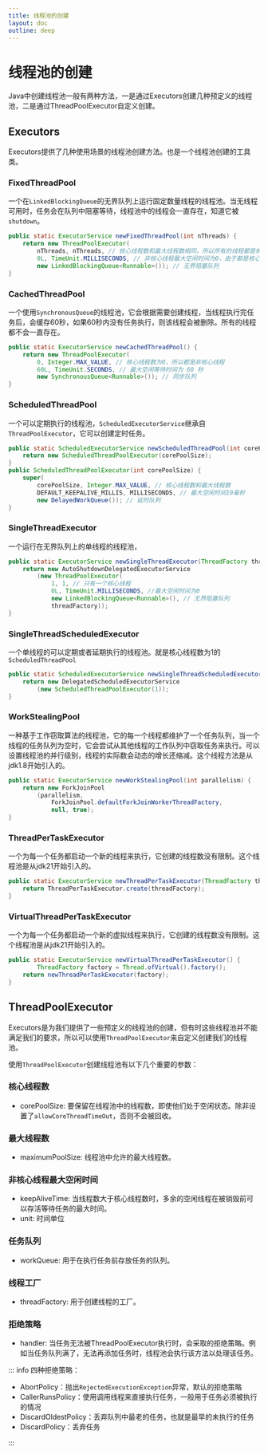 ```yaml
---
title: 线程池的创建
layout: doc
outline: deep
---
```


# 线程池的创建

Java中创建线程池一般有两种方法，一是通过Executors创建几种预定义的线程池，二是通过ThreadPoolExecutor自定义创建。

## Executors

Executors提供了几种使用场景的线程池创建方法。也是一个线程池创建的工具类。

### FixedThreadPool

一个在`LinkedBlockingQueue`的无界队列上运行固定数量线程的线程池。当无线程可用时，任务会在队列中阻塞等待，线程池中的线程会一直存在，知道它被`shutdown`。

```java
public static ExecutorService newFixedThreadPool(int nThreads) {
    return new ThreadPoolExecutor(
        nThreads, nThreads, // 核心线程数和最大线程数相同，所以所有的线程都是核心线程，都会一直存在
        0L, TimeUnit.MILLISECONDS, // 非核心线程最大空闲时间为0，由于都是核心线程，所以设置没有用
        new LinkedBlockingQueue<Runnable>()); // 无界阻塞队列
}
```

### CachedThreadPool

一个使用`SynchronousQueue`的线程池，它会根据需要创建线程，当线程执行完任务后，会缓存60秒，如果60秒内没有任务执行，则该线程会被删除。所有的线程都不会一直存在。

```java
public static ExecutorService newCachedThreadPool() {
    return new ThreadPoolExecutor(
        0, Integer.MAX_VALUE, // 核心线程数为0，所以都是非核心线程
        60L, TimeUnit.SECONDS, // 最大空闲等待时间为 60 秒
        new SynchronousQueue<Runnable>()); // 同步队列
}
```

### ScheduledThreadPool

一个可以定期执行的线程池，`ScheduledExecutorService`继承自`ThreadPoolExecutor`，它可以创建定时任务。

```java
public static ScheduledExecutorService newScheduledThreadPool(int corePoolSize) {
    return new ScheduledThreadPoolExecutor(corePoolSize);
}
public ScheduledThreadPoolExecutor(int corePoolSize) {
    super(
        corePoolSize, Integer.MAX_VALUE, // 核心线程数和最大线程数
        DEFAULT_KEEPALIVE_MILLIS, MILLISECONDS, // 最大空闲时间10毫秒
        new DelayedWorkQueue()); // 延时队列
}
```

### SingleThreadExecutor

一个运行在无界队列上的单线程的线程池，

```java
public static ExecutorService newSingleThreadExecutor(ThreadFactory threadFactory) {
    return new AutoShutdownDelegatedExecutorService
        (new ThreadPoolExecutor(
            1, 1, // 只有一个核心线程
            0L, TimeUnit.MILLISECONDS, //最大空闲时间为0
            new LinkedBlockingQueue<Runnable>(), // 无界阻塞队列
            threadFactory));
}
```

### SingleThreadScheduledExecutor

一个单线程的可以定期或者延期执行的线程池。就是核心线程数为1的`ScheduledThreadPool`

```java
public static ScheduledExecutorService newSingleThreadScheduledExecutor() {
    return new DelegatedScheduledExecutorService
        (new ScheduledThreadPoolExecutor(1));
}
```

### WorkStealingPool

一种基于工作窃取算法的线程池，它的每一个线程都维护了一个任务队列，当一个线程的任务队列为空时，它会尝试从其他线程的工作队列中窃取任务来执行。可以设置线程池的并行级别，线程的实际数会动态的增长还缩减。这个线程方法是从jdk1.8开始引入的。

```java
public static ExecutorService newWorkStealingPool(int parallelism) {
    return new ForkJoinPool
        (parallelism,
            ForkJoinPool.defaultForkJoinWorkerThreadFactory,
            null, true);
}
```

### ThreadPerTaskExecutor

一个为每一个任务都启动一个新的线程来执行，它创建的线程数没有限制。这个线程池是从jdk21开始引入的。

```java
public static ExecutorService newThreadPerTaskExecutor(ThreadFactory threadFactory) {
    return ThreadPerTaskExecutor.create(threadFactory);
}
```

### VirtualThreadPerTaskExecutor

一个为每一个任务都启动一个新的虚拟线程来执行，它创建的线程数没有限制。这个线程池是从jdk21开始引入的。

```java
public static ExecutorService newVirtualThreadPerTaskExecutor() {
        ThreadFactory factory = Thread.ofVirtual().factory();
    return newThreadPerTaskExecutor(factory);
}
```

## ThreadPoolExecutor

Executors是为我们提供了一些预定义的线程池的创建，但有时这些线程池并不能满足我们的要求，所以可以使用`ThreadPoolExecutor`来自定义创建我们的线程池。

使用`ThreadPoolExecutor`创建线程池有以下几个重要的参数：

### 核心线程数

- corePoolSize: 要保留在线程池中的线程数，即使他们处于空闲状态。除非设置了`allowCoreThreadTimeOut`，否则不会被回收。

### 最大线程数

- maximumPoolSize: 线程池中允许的最大线程数。

### 非核心线程最大空闲时间

- keepAliveTime: 当线程数大于核心线程数时，多余的空闲线程在被销毁前可以存活等待任务的最大时间。
- unit: 时间单位

### 任务队列

- workQueue: 用于在执行任务前存放任务的队列。

### 线程工厂

- threadFactory: 用于创建线程的工厂。

### 拒绝策略

- handler: 当任务无法被ThreadPoolExecutor执行时，会采取的拒绝策略。例如当任务队列满了，无法再添加任务时，线程池会执行该方法以处理该任务。

::: info 四种拒绝策略：

- AbortPolicy：抛出`RejectedExecutionException`异常，默认的拒绝策略
- CallerRunsPolicy：使用调用线程来直接执行任务，一般用于任务必须被执行的情况
- DiscardOldestPolicy：丢弃队列中最老的任务，也就是最早的未执行的任务
- DiscardPolicy：丢弃任务

:::
